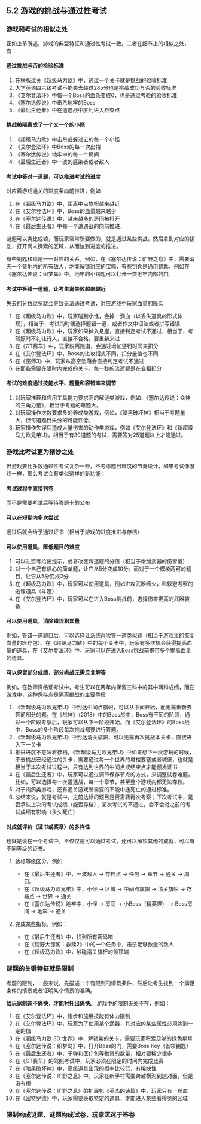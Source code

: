 ## 5.2 游戏的挑战与通过性考试


### 游戏和考试的相似之处

正如上节所述，游戏的典型特征和通过性考试一致。二者在细节上的相似之处，有：

#### 通过挑战与否的检验标准

1. 在横版过关《超级马力欧》中，通过一个关卡就是挑战的验收标准
1. 大学英语四六级考试不能失去超过285分也是挑战成功与否的验收标准
1. 《艾尔登法环》中每一个Boss的血条变成0，也是通过考验的验收标准
1. 《塞尔达传说》中击杀地牢的Boss
1. 《最后生还者》中在遭遇战中胜利进入检查点

#### 挑战被隔离成了一个又一个的小题

1. 《超级马力欧》中击杀或躲过去的每一个小怪
1. 《艾尔登法环》中Boss的每一次出招
1. 《塞尔达传说》地牢中的每一个房间
1. 《最后生还者》中一波的感染者或者敌人

#### 考试中答对一道题，可以推进考试的进度

对应着游戏通关的进度条向前推进，例如

1. 在《超级马力欧》中，距离中点旗帜越来越近
1. 在《艾尔登法环》中，Boss的血量越来越少
1. 在《塞尔达传说》中，越来越多的房间被打开
1. 在《最后生还者》中每一个遭遇战的向前推进，

谜题可以类比成锁，而玩家常常所要做的，就是通过某些挑战，然后拿到对应的钥匙，打开尚未探索的区域，从而达到进度的推进。

有些钥匙和锁是一一对应的关系，例如，在《塞尔达传说：旷野之息》中，需要消灭一个营地内的所有敌人，才能解锁对应的宝箱，有些钥匙是通用钥匙，例如在《塞尔达传说：织梦岛》中。地牢的小钥匙可以打开一类地牢内部的门。

#### 考试中答错一道题，让考生离失败越来越近

失去的分数过多就会导致无法通过考试，对应游戏中玩家血量的降低

1. 在《超级马力欧》中，玩家碰到小怪，会掉一滴血（以丢失道具的形式体现），相当于，考试的时候选择题错一道，或者作文中语法或者拼写错误
1. 在《超级马力欧》中，玩家如果掉入悬崖，直接判定考试不通过，相当于，考驾照时不礼让行人，直接不合格，要重新来过
1. 在《GT赛车》中，玩家脱离跑道，会通过增加惩罚时间来扣分
1. 在《艾尔登法环》中，Boss的进攻招式不同，扣分量值也不同
1. 在《巫师3》中，玩家从高空坠落会直接判定考试不通过
1. 在那些需要在限时内完成的关卡，每一秒的流逝都是在变相扣分

#### 考试的难度通过技能水平、题量和容错率来调节

1. 对玩家推理和应用工具能力要求高的解谜类游戏，例如，《塞尔达传说：众神的三角力量》，相当于考题的难题大。
1. 对玩家操作次数要求多的养成类游戏，例如，《暗黑破坏神》相当于考题量大，但每道题目失分的可能性低。
1. 玩家操作失误后造成大量伤害的动作类游戏，例如《艾尔登法环》和《新超级马力欧兄弟U》，相当于有30道题的考试，需要答对25道题以上才能通过。


### 游戏比考试更为精妙之处

但游戏要比多数通过性考试复杂一些，不考虑题目难度的节奏设计，如果考试像游戏一样，那么考试会有类似这样的新功能：

#### 考试过程中直接判卷

而不是需要考试后等待答题卡的公布

#### 可以在短期内多次尝试

通过后就会给予通过证书（相当于游戏的进度推进与存档）

#### 可以使用道具，降低题目的难度

1. 可以让监考给出提示，或者改变每道题的分值（相当于增加武器的伤害值）
1. 对一个自己有信心的简单题，让它从5分变成10分。而对于一个模棱两可的题目，让它从5分变成2分
1. 在《超级马力欧》中，玩家可以使用道具，例如进攻武器喷火，和躲避考察的逃课道具（斗篷）
1. 在《艾尔登法环》中，玩家可以在进入Boss挑战前，选择伤害更高的武器装备

#### 可以使用道具，消除错误积累量

例如，答错一道题目后，可以选择让系统再次答一道类似题（相当于游戏里的恢复血量的医疗包）。在《超级马力欧》中的每个关卡中，玩家有多次机会获得提高血量的道具，在《艾尔登法环》中，玩家可以在进入Boss挑战前携带多个提高血量的道具。

#### 可以保留部分成绩，部分挑战无需反复解答

例如，在教师资格证考试中，考生可以在两年内保留三科中的其中两科成绩，而在游戏中，这种保存点是隔离挑战的主要手段

1. 《新超级马力欧兄弟U》中到达中间点旗帜，可以从中间开始，而无需重新去答前部分的题，在《战神》（2018）中的Boss战中，Boss有不同的阶段，通过一个阶段考察后，玩家可以从下一阶段开始。而《艾尔登法环》的Boss战中，Boss的多个阶段每次挑战都要进行答题。
1. 《新超级马力欧兄弟U》中到达清关旗帜，可以无需再次挑战本关卡，直接进入下一关卡
1. 推进进度不意味着存档，《新超级马力欧兄弟U》中如果想下一次游玩的时候，不去挑战已经通过的关卡，需要通过每一个世界的塔楼要塞或者城堡，也就是相当于本次考试过程中，只有达到世界的中间点或结束点才能颁发证书
1. 在《最后生还者》中，玩家可以通过调节保存节点的方式，来调整试卷难题，比如，可以选择每一次遭遇战，每一个章节，甚至整个游戏内都无法存档。
1. 对于肉鸽类游戏，还有通关游戏所需要的不能中途死亡的通过标准。
1. 总结来说，就是考试中，之前达标的题目是否需要再次考察；下次考试中，是否承认上次的考试成绩（能否存档）；某次考试的不通过，会不会对之前的考试成绩有影响（永久死亡）

#### 对成就评价（证书或奖章）的多样性

也就是说在一个考试中，不仅仅是可以通过考试，还可以解锁其他的成就，可以有不同等级的证书。

1. 达标等级区分，例如：

    - 在《最后生还者》中，一波敌人 → 存档点 → 任务 → 章节 → 通关 → 周目。
    - 在《超级马力欧兄弟》中，小怪 → 区域 → 中间点旗帜 → 清关旗帜 → 存档点 → 世界 → 通关
    - 在《塞尔达传说》地牢中，小怪 → 房间 → 小Boss（精英怪） → Boss房间  → 地牢 → 通关

1. 完成某些指标，例如：

    - 在《最后生还者》中，找到所有密码箱
    - 在《荒野大镖客：救赎2》中的一个任务中，击杀足够数量的敌人
    - 在《超级马力欧》中，触碰清关旗杆的最顶端

### 谜题的关键特征就是限制

考题的限制，一般来说，先描述一个有限制的情景条件，然后让考生找到一个满足条件的情景或者证明某个情景的准确。

**给玩家制造不痛快，才能衬托出痛快。** 游戏中的限制无处不在，例如：

1. 在《艾尔登法环》中，跑步和施展技能有体力限制
1. 在《艾尔登法环》中，玩家为了使用某个武器，其对应的某些属性必须达到一定的值
1. 在《超级马力欧 3D 世界》中，解锁新的关卡，需要玩家积累足够的绿色星星
1. 在《塞尔达传说：织梦岛》中，打开Boss的门，需要Boss Key（首领钥匙）
1. 在《最后生还者》中，子弹和医疗包等物资的数量，相对要稀少很多
1. 在《GT赛车》的驾照考试中，玩家必须在限定的时间内完成比赛
1. 在《暗黑破坏神》中，高级道具出现的概率比较低，有稀缺性
1. 在《塞尔达传说：旷野之息》中，玩家在新手村需要跨越横沟到达对面，但是没有桥
1. 在《塞尔达传说：旷野之息》的扩展包《英杰的诗篇》中，玩家只有一丝血
1. 在《密特罗德》中，玩家需要获取特定的道具，才能进入某些看得见的区域

### 限制构成谜题，谜题构成试卷，玩家沉迷于答卷








